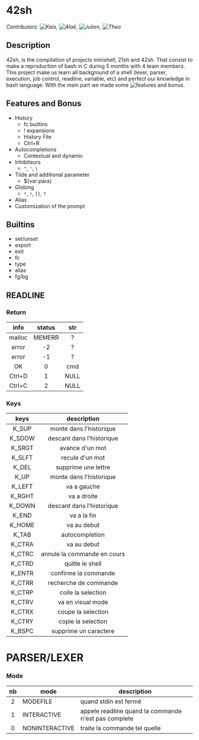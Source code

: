 # 42sh

*Contributors: ![Kais](https://github.com/kaistlili), ![Alaë](https://github.com/sawyerf), ![Julien](https://github.com/juhallyn), ![Theo](https://github.com/theduv)*

## Description
42sh, is the compilation of projects minishell, 21sh and 42sh. That consist to make a reproduction of bash in C during 5 months with 4 team members. This project make us learn all background of a shell (lexer, parser, execution, job control, readline, variable, etc) and perfect our knowledge in bash language. With the main part we made some ![features and bonus](#Features-and-Bonus).


## Features and Bonus
- History
  - fc builtins
  - ! expansions
  - History File
  - Ctrl+R
- Autocompletions
  - Contextual and dynamic
- Inhibiteurs
  - `"`, `'`, `\`
- Tilde and additional parameter
  - ${var:para}
- Globing
  - `*`, `!`, `[]`, `?`
- Alias
- Customization of the prompt

## Builtins
- set/unset
- export
- exit
- fc 
- type
- alias
- fg/bg

## READLINE
### Return
| info | status | str |
|:----:|:------:|:---:|
|malloc| MEMERR |  ?  |
|error |   -2   |  ?  |
|error |   -1   |  ?  |
|  OK  |    0   | cmd |
|Ctrl+D|    1   | NULL|
|Ctrl+C|    2   | NULL|

### Keys

|  keys  |          description        |
|:------:|:---------------------------:|
| K_SUP  | monte dans l'historique     |
| K_SDOW | descant dans l'historique   |
| K_SRGT | avance d'un mot             |
| K_SLFT | recule d'un mot             |
| K_DEL  | supprime une lettre         |
| K_UP   | monte dans l'historique     |
| K_LEFT | va a gauche                 |
| K_RGHT | va a droite                 |
| K_DOWN | descant dans l'historique   | 
| K_END  | va a la fin                 |
| K_HOME | va au debut                 |
| K_TAB  | autocompletion              |
| K_CTRA | va au debut                 |
| K_CTRC | annule la commande en cours |
| K_CTRD | quitte le shell             |
| K_ENTR | confirme la commande        |
| K_CTRR | recherche de commande       |
| K_CTRP | colle la selection          |
| K_CTRV | va en visual mode           |
| K_CTRX | coupe la selection          |
| K_CTRY | copie la selection          |
| K_BSPC | supprime un caractere       |

# PARSER/LEXER
### Mode
|nb|      mode      |description|
|:-:|-|-|
|2 |    MODEFILE    |quand stdin est fermé|
|1 |   INTERACTIVE  |appele readline quand la commande n'est pas complete |
|0 | NONINTERACTIVE |traite la commande tel quelle |
